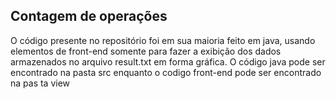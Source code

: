 ## Contagem de operações

O código presente no repositório foi em sua maioria feito em java, usando elementos de front-end somente para fazer a exibição dos dados armazenados no arquivo result.txt em forma gráfica. O código java pode ser encontrado na pasta src enquanto o codigo front-end pode ser encontrado na pas ta view
